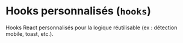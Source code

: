 # Hooks personnalisés (`hooks`)

Hooks React personnalisés pour la logique réutilisable (ex : détection mobile, toast, etc.).
